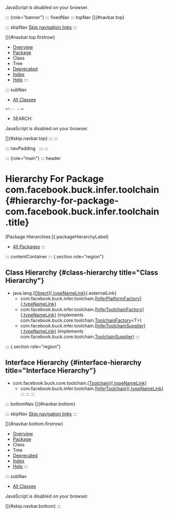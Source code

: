 <div>

JavaScript is disabled on your browser.

</div>

::: {role="banner"}
::: fixedNav
::: topNav
[]{#navbar.top}

::: skipNav
[Skip navigation links](#skip.navbar.top "Skip navigation links")
:::

[]{#navbar.top.firstrow}

-   [Overview](../../../../../index.html)
-   [Package](package-summary.html)
-   Class
-   Tree
-   [Deprecated](../../../../../deprecated-list.html)
-   [Index](../../../../../index-all.html)
-   [Help](../../../../../help-doc.html)
:::

::: subNav
-   [All Classes](../../../../../allclasses.html)

```{=html}
<!-- -->
```
-   SEARCH:

<div>

<div>

JavaScript is disabled on your browser.

</div>

</div>

[]{#skip.navbar.top}
:::
:::

::: navPadding
 
:::
:::

::: {role="main"}
::: header
# Hierarchy For Package com.facebook.buck.infer.toolchain {#hierarchy-for-package-com.facebook.buck.infer.toolchain .title}

[Package Hierarchies:]{.packageHierarchyLabel}

-   [All Packages](../../../../../overview-tree.html)
:::

::: contentContainer
::: {.section role="region"}
## Class Hierarchy {#class-hierarchy title="Class Hierarchy"}

-   java.lang.[[Object]{.typeNameLink}](http://docs.oracle.com/javase/7/docs/api/java/lang/Object.html?is-external=true "class or interface in java.lang"){.externalLink}
    -   com.facebook.buck.infer.toolchain.[[InferPlatformFactory]{.typeNameLink}](InferPlatformFactory.html "class in com.facebook.buck.infer.toolchain")
    -   com.facebook.buck.infer.toolchain.[[InferToolchainFactory]{.typeNameLink}](InferToolchainFactory.html "class in com.facebook.buck.infer.toolchain")
        (implements
        com.facebook.buck.core.toolchain.[ToolchainFactory](../../core/toolchain/ToolchainFactory.html "interface in com.facebook.buck.core.toolchain")\<T\>)
    -   com.facebook.buck.infer.toolchain.[[InferToolchainSupplier]{.typeNameLink}](InferToolchainSupplier.html "class in com.facebook.buck.infer.toolchain")
        (implements
        com.facebook.buck.core.toolchain.[ToolchainSupplier](../../core/toolchain/ToolchainSupplier.html "interface in com.facebook.buck.core.toolchain"))
:::

::: {.section role="region"}
## Interface Hierarchy {#interface-hierarchy title="Interface Hierarchy"}

-   com.facebook.buck.core.toolchain.[[Toolchain]{.typeNameLink}](../../core/toolchain/Toolchain.html "interface in com.facebook.buck.core.toolchain")
    -   com.facebook.buck.infer.toolchain.[[InferToolchain]{.typeNameLink}](InferToolchain.html "interface in com.facebook.buck.infer.toolchain")
:::
:::
:::

::: bottomNav
[]{#navbar.bottom}

::: skipNav
[Skip navigation links](#skip.navbar.bottom "Skip navigation links")
:::

[]{#navbar.bottom.firstrow}

-   [Overview](../../../../../index.html)
-   [Package](package-summary.html)
-   Class
-   Tree
-   [Deprecated](../../../../../deprecated-list.html)
-   [Index](../../../../../index-all.html)
-   [Help](../../../../../help-doc.html)
:::

::: subNav
-   [All Classes](../../../../../allclasses.html)

<div>

<div>

JavaScript is disabled on your browser.

</div>

</div>

[]{#skip.navbar.bottom}
:::
